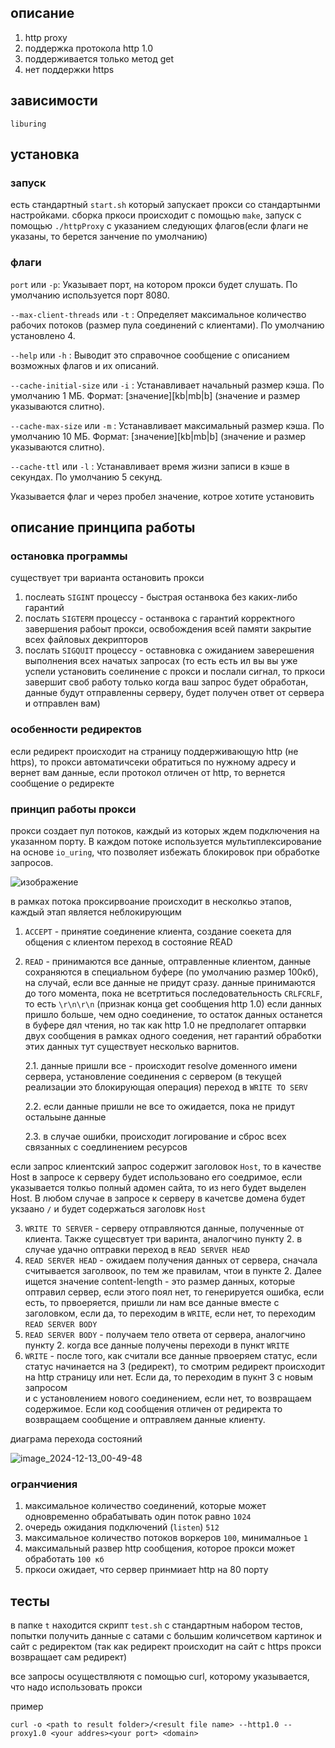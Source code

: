 ## описание 
1) http proxy
2) поддержка протокола http 1.0
3) поддерживается только метод get
4) нет поддержки https

## зависимости

```liburing```

## установка

### запуск 
есть стандартный ```start.sh``` который запускает прокси со стандартынми настройками.
сборка пркоси происходит с помощью  ```make```, запуск с помощью ```./httpProxy``` с указанием следующих флагов(если флаги не указаны, то берется занчение по умолчанию)

### флаги 

   ```port```  или ```-p```: Указывает порт, на котором прокси будет слушать. По умолчанию используется порт 8080.
 
   ```--max-client-threads``` или ```-t``` : Определяет максимальное количество рабочих потоков (размер пула соединений с клиентами). По умолчанию установлено 4.

  ```--help``` или ```-h``` : Выводит это справочное сообщение с описанием возможных флагов и их описаний.

   ```--cache-initial-size``` или ```-i``` : Устанавливает начальный размер кэша. По умолчанию 1 МБ. Формат: [значение][kb|mb|b] (значение и размер указываются слитно).

   ```--cache-max-size``` или ```-m``` : Устанавливает максимальный размер кэша. По умолчанию 10 МБ. Формат: [значение][kb|mb|b] (значение и размер указываются слитно).

   ```--cache-ttl``` или ```-l``` : Устанавливает время жизни записи в кэше в секундах. По умолчанию 5 секунд.

   Указывается флаг и через пробел значение, котрое хотите установить 

   ## описание принципа работы

   ### остановка программы 
   
   существует  три варианта остановить прокси 

   1) послеать ```SIGINT``` процессу - быстрая останвока без каких-либо гарантий
   2) послать ```SIGTERM``` процессу - останвока с гарантий корректного завершения рабоыт прокси, освобождения всей памяти закрытие всех файловых  декрипторов
   3) послать ```SIGQUIT``` процессу - оставновка с ожиданием заверешения выполнения всех начатых запросах (то есть есть ил вы вы уже успели установить соелинение с прокси и послали сигнал, 
      то пркоси завершит своб работу только когда ваш запрос будет обработан, данные будут отправленны серверу, будет получен ответ от сервера и отправлен вам)

  ### особенности редиректов 

  если редирект происходит на страницу поддерживающую http (не https), то прокси автоматичсеки обратиться по нужному адресу и вернет вам данные, если протокол отличен от http, то вернется сообщение о редиректе 


  ### принцип работы прокси

  прокси создает пул потоков, каждый из которых ждем подключения на указанном порту. В каждом потоке используется мультиплексирование на основе ```io_uring```, что позволяет избежать блокировок при обработке запросов. 

  ![изображение](https://github.com/user-attachments/assets/0061f89d-6a57-4bef-9c2d-85e57866b5cf)

  в рамках потока проксирвоание происходит в несколкьо этапов, каждый этап является неблокирующим

  1) ```ACCEPT``` - принятие соединение клиента, создание соекета для общения с клиентом переход в состояние READ
  2) ```READ``` - принимаются все данные, оптравленные клиентом, данные сохраняются в специальном буфере (по умолчанию размер 100кб), на случай, если все данные не придут сразу. 
      данные принимаются до того момента, пока не всетртиться последовательность ```CRLFCRLF```, то есть ```\r\n\r\n``` (признак конца get сообщения http 1.0) 
      если данных пришло больше, чем одно соединение, то остаток данных останется в буфере дял чтения, но так как http 1.0 не предполагет оптарвки двух сообщения в рамках одного соедения, нет гарантий обработки этих данных
      тут существует несколько варнитов.
    
     2.1. данные пришли все - происходит resolve доменного имени сервера, установление соединения с сервером (в текущей реализации это блокирующая операция) переход в  ```WRITE TO SERV```  
  
     2.2. если данные пришли не все то ожидается, пока не придут остальыне данные  
    
     2.3. в случае ошибки, происходит логирование и сброс всех связанных с соедлинением ресурсов  
    
   если запрос клиентский запрос содержит заголовок ```Host```, то в качестве Host в запросе к серверу будет использовано его соедримое, если указывается толкьо полный адомен сайта, то из него будет выделен Host. 
   В любом случае в запросе к серверу в качетсве домена будет укзаано ```/``` и будет содержаться заголовк ```Host```
    
  3) ```WRITE TO SERVER``` - серверу отправляются данные, полученные от клиента. Также сущесвтует три варинта, аналогчино пункту 2. в случае удачно оптравки переход в ```READ SERVER HEAD``` 
  4) ```READ SERVER HEAD``` - ожидаем получения данных от сервера, сначала считывается заголвоок, по тем же правилам, чтои в пункте 2. Далее ищется значение content-length  -
   это размер данных, которые оптравил сервер, если этого поял нет, то генерируется ошибка, если есть, то првоеряется, пришли ли нам все данные вместе с заголовком, если да, то переходим в ```WRITE```, если нет, то переходим  ```READ SERVER BODY``` 
  5) ```READ SERVER BODY``` - получаем тело ответа от сервера, аналогчино пункту 2. когда все данные получены переходи в пункт ```WRITE```
  6) ```WRITE``` -  после того, как считали все данные првоеряем статус, если статус начинается на 3 (редирект), то смотрим редирект происходит на http страницу или нет. Если да, то переходим в пукнт 3 с новым запросом  
    и с установлением нового соединением, если нет, то возвращаем содержимое. Если код сообщения отличен от редиректа то возвращаем сообщение и оптравляем данные клиенту.


диаграма перехода состояний

![image_2024-12-13_00-49-48](https://github.com/user-attachments/assets/0486dc04-4282-49dc-97c7-a1789d26b733)



### огранчиения 

1) максимальное количество соединений, которые может одновременно обрабатывать один поток равно ```1024```
2) очередь ожидания подключений (```listen```) ```512```
3) максимальное количество потоков воркеров ```100```, минималньое ```1```
4) максимальный развер http сообщения, которое прокси может обработать ```100 кб```
5) пркоси ожидает, что сервер принмиает http на 80 порту

##  тесты

в папке ```t``` находится скрипт ```test.sh``` с стандартным набором тестов, попытки получить данные с сатами с большим количсетвом картинок и сайт с редиректом (так как редирект происходит на сайт с https прокси возвращает сам редирект)

все запросы осуществляютя с помощью curl, которому указывается, что надо использовать прокси 

пример

```curl -o <path to result folder>/<result file name> --http1.0 --proxy1.0 <your addres><your port> <domain>```



  
   
